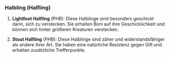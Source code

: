 
### **Halbling (Halfling)**

1. **Lightfoot Halfling** (PHB): Diese Halblinge sind besonders geschickt darin, sich zu verstecken. Sie erhalten Boni auf ihre Geschicklichkeit und können sich hinter größeren Kreaturen verstecken.
    
2. **Stout Halfling** (PHB): Diese Halblinge sind zäher und widerstandsfähiger als andere ihrer Art. Sie haben eine natürliche Resistenz gegen Gift und erhalten zusätzliche Trefferpunkte.